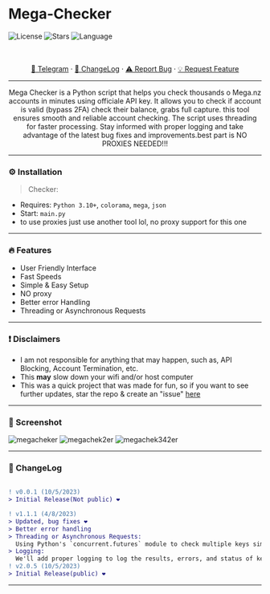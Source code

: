 
# Mega-Checker

![License](https://img.shields.io/github/license/Ggre55/Capmonster-Checker.svg?style=for-the-badge&labelColor=black&color=f429ff&logo=IOTA)
![Stars](https://img.shields.io/github/stars/Ggre55/Capmonster-Checker.svg?style=for-the-badge&labelColor=black&color=f429ff&logo=IOTA)
![Language](https://img.shields.io/github/languages/top/Ggre55/Capmonster-Checker.svg?style=for-the-badge&labelColor=black&color=f429ff&logo=python)


<p align="center">
    <br />
    <br />
    <a href="https://t.me/Drwoop_Globe">🌌 Telegram</a>
    ·
    <a href="https://github.com/imvast/Capmonster-Checker#-changelog">📜 ChangeLog</a>
    ·
    <a href="https://github.com/Ggre55/Capmonster-Checker/issues">⚠️ Report Bug</a>
    ·
    <a href="https://github.com/Ggre55/Capmonster-Checker/issues">💡 Request Feature</a>
  </p>
</div>


---------------------------------------

<p align="center">
  Mega Checker is a Python script that helps you check thousands o Mega.nz accounts in minutes using officiale API key. It allows you to check if account is valid (bypass 2FA) check their balance, grabs full capture. this tool ensures smooth and reliable account checking. The script uses threading for faster processing. Stay informed with proper logging and take advantage of the latest bug fixes and improvements.best part is NO PROXIES NEEDED!!!

</p>

---------------------------------------

### ⚙️ Installation
> Checker:
* Requires: `Python 3.10+`, `colorama`, `mega`, `json`
* Start: `main.py`
* to use proxies just use another tool lol, no proxy support for this one

---------------------------------------

### 🔥 Features
* User Friendly Interface
* Fast Speeds
* Simple & Easy Setup
* NO proxy
* Better error Handling
* Threading or Asynchronous Requests

---------------------------------------

### ❗ Disclaimers
- I am not responsible for anything that may happen, such as, API Blocking, Account Termination, etc.
- This **may** slow down your wifi and/or host computer
- This was a quick project that was made for fun, so if you want to see further updates, star the repo & create an "issue" [here](https://github.com/Ggre55/Capmonster-Checker/issues)

---------------------------------------
### 🎥 Screenshot
![megacheker](https://github.com/Ggre55/Mega-Checker/assets/79372809/8515d925-62de-4422-a1bb-687e64cc67af)
![megachek2er](https://github.com/Ggre55/Mega-Checker/assets/79372809/542fbd66-74fe-4949-af84-4e4a510d8eb5)
![megachek342er](https://github.com/Ggre55/Mega-Checker/assets/79372809/95f83f04-465f-4b55-958c-a8326e5adc44)

---------------------------------------
### 📜 ChangeLog
```diff
 
! v0.0.1 (10/5/2023)
> Initial Release(Not public) ❤️

! v1.1.1 (4/8/2023)
> Updated, bug fixes ❤️
> Better error handling
> Threading or Asynchronous Requests:
  Using Python's `concurrent.futures` module to check multiple keys simultaneously with threading.
> Logging:
  We'll add proper logging to log the results, errors, and status of key checks and other operations.
! v2.0.5 (10/5/2023)
> Initial Release(public) ❤️
```
---------------------------------------
